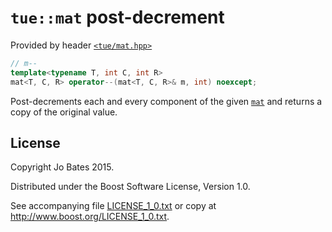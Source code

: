 `tue::mat` post-decrement
=========================
Provided by header [`<tue/mat.hpp>`](../../headers/mat.md)

```c++
// m--
template<typename T, int C, int R>
mat<T, C, R> operator--(mat<T, C, R>& m, int) noexcept;
```

Post-decrements each and every component of the given
[`mat`](../../headers/mat.md) and returns a copy of the original value.

License
-------
Copyright Jo Bates 2015.

Distributed under the Boost Software License, Version 1.0.

See accompanying file [LICENSE_1_0.txt](../../../LICENSE_1_0.txt) or copy at
http://www.boost.org/LICENSE_1_0.txt.
